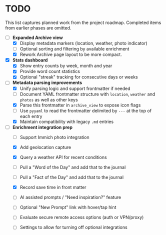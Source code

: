 # TODO

This list captures planned work from the project roadmap. Completed items from earlier phases are omitted.

- [ ] **Expanded Archive view**
  - [X] Display metadata markers (location, weather, photo indicator)
  - [ ] Optional sorting and filtering by available enrichment
  - [X] Rework Archive page layout to be more compact.

- [X] **Stats dashboard**
  - [X] Show entry counts by week, month and year
  - [X] Provide word count statistics
  - [X] Optional "streak" tracking for consecutive days or weeks

- [ ] **Metadata parsing improvements**
  - [X] Unify parsing logic and support frontmatter if needed
  - [ ] Document YAML frontmatter structure with `location`, `weather` and `photos` as well as other keys
  - [X] Parse this frontmatter in `archive_view` to expose icon flags
  - [ ] Use `pyyaml` to read the frontmatter delimited by `---` at the top of each entry
  - [X] Maintain compatibility with legacy `.md` entries

- [ ] **Enrichment integration prep**
  - [ ] Support Immich photo integration
  - [X] Add geolocation capture
  - [X] Query a weather API for recent conditions
  - [ ] Pull a "Word of the Day" and add that to the journal
  - [ ] Pull a "Fact of the Day" and add that to the journal
  - [X] Record save time in front matter
  - [ ] AI assisted prompts / "Need inspiration?" feature
  - [ ] Optional "New Prompt" link with hover/tap hint
  - [ ] Evaluate secure remote access options (auth or VPN/proxy)
  - [ ] Settings to allow for turning off optional integrations

